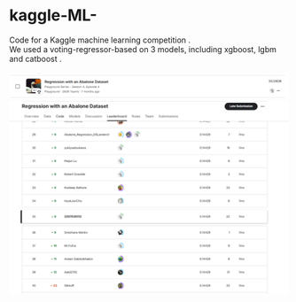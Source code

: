# kaggle-ML-
Code for a Kaggle machine learning competition .<br>
We used a voting-regressor-based on 3 models, including xgboost, lgbm and catboost .<br><br>
![image](https://github.com/2207030112/kaggle-ML-/blob/main/screenshots/rank%20.png)
<br>
![image](https://github.com/2207030112/kaggle-ML-/blob/main/screenshots/score.png)
